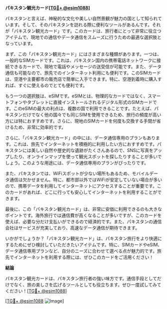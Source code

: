 **パキスタン観光カード[[TG💪+ @esim1088](https://t.me/s/esim1088)]**

パキスタンと言えば、神秘的な文化や美しい自然景観が魅力の国として知られています。そして、そのパキスタンを訪れる際に便利なツールがあるんです。それが「パキスタン観光カード」です。このカードは、旅行者にとって非常に役立つアイテムで、現地での通信やデータ通信をスムーズに行うための最適な選択肢となっています。

まず、この「パキスタン観光カード」にはさまざまな種類があります。一つは、一般的なSIMカードです。これは、パキスタン国内の携帯電話ネットワークに接続できるカードで、現地で電話やメッセージの送受信が可能です。また、データ通信も可能なので、旅先でのインターネット利用にも便利です。このSIMカードは、空港や主要都市の販売店で簡単に入手できます。特に、空港到着時に購入すれば、すぐに使えるのでとても便利です。

もう一つの選択肢は、eSIMです。eSIMとは、物理的なカードではなく、スマートフォンやタブレットに直接インストールされるデジタル形式のSIMカードです。このeSIMの最大の利点は、複数の国で利用できることです。たとえば、パキスタンだけでなく他の国々でも同じSIMを使用できるため、旅行の頻度が高い方には特におすすめです。さらに、現地のSIMカードを何度も交換する手間が省けるため、非常に効率的です。

さらに、「パキスタン観光カード」の中には、データ通信専用のプランもあります。これは、旅先でインターネットを積極的に利用したい方におすすめです。パキスタンには美しい自然や歴史的な遺跡がたくさんあるので、SNSに写真をアップしたり、オンラインマップを使って観光スポットを探したりすることが多いでしょう。このような用途には、データ通信専用のプランがぴったりです。

また、パキスタンでは、WiFiスポットが少ない場所もあるため、モバイルデータ通信は欠かせません。特に、都市部以外ではWiFiが安定していない場合が多いので、携帯データを利用してインターネットにアクセスすることが重要です。このカードがあれば、どこに行っても安心してインターネットを利用することができます。

最後に、この「パキスタン観光カード」は、非常に安価に利用できるのも大きなポイントです。海外旅行では通信費が高くなることが多いですが、このカードを使えば、必要な分だけ支払いができるので経済的です。また、パキスタンの通信会社はサービスが充実しており、高速なデータ通信が期待できます。

いかがでしょうか？「パキスタン観光カード」は、パキスタン旅行をより快適にするためにぜひ検討していただきたいアイテムです。特に、SIMカードやeSIM、データ通信専用プランなど、自分のニーズに合わせて選べる点が魅力的です。旅先でインターネットを利用する際には、ぜひこのカードをご活用ください！

**結論**

パキスタン観光カードは、パキスタン旅行者の強い味方です。通信手段としてだけでなく、旅の楽しさを広げるツールとしても役立ちます。ぜひ一度試してみてください！[[TG💪+ @esim1088](https://t.me/s/esim1088)]

[[TG💪+ @esim1088](https://t.me/s/esim1088) ![Image](https://i.postimg.cc/Y0z9fWf4/image.png)]